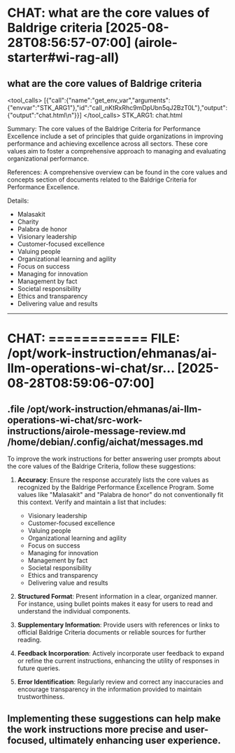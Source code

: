 # CHAT: what are the core values of Baldrige criteria [2025-08-28T08:56:57-07:00] (airole-starter#wi-rag-all)
what are the core values of Baldrige criteria
--------
<tool_calls>
[{"call":{"name":"get_env_var","arguments":{"envvar":"STK_ARG1"},"id":"call_nKtRxRhc9mDpUbn5qJ2BzT0L"},"output":{"output":"chat.html\n"}}]
</tool_calls>
STK_ARG1: chat.html

Summary: The core values of the Baldrige Criteria for Performance Excellence include a set of principles that guide organizations in improving performance and achieving excellence across all sectors. These core values aim to foster a comprehensive approach to managing and evaluating organizational performance.

References: A comprehensive overview can be found in the core values and concepts section of documents related to the Baldrige Criteria for Performance Excellence.

Details:
- Malasakit
- Charity
- Palabra de honor
- Visionary leadership
- Customer-focused excellence
- Valuing people
- Organizational learning and agility
- Focus on success
- Managing for innovation
- Management by fact
- Societal responsibility
- Ethics and transparency
- Delivering value and results
--------

# CHAT: ============ FILE: /opt/work-instruction/ehmanas/ai-llm-operations-wi-chat/sr... [2025-08-28T08:59:06-07:00]
.file /opt/work-instruction/ehmanas/ai-llm-operations-wi-chat/src-work-instructions/airole-message-review.md /home/debian/.config/aichat/messages.md
--------
To improve the work instructions for better answering user prompts about the core values of the Baldrige Criteria, follow these suggestions:

1. **Accuracy**: Ensure the response accurately lists the core values as recognized by the Baldrige Performance Excellence Program. Some values like "Malasakit" and "Palabra de honor" do not conventionally fit this context. Verify and maintain a list that includes:
   - Visionary leadership
   - Customer-focused excellence
   - Valuing people
   - Organizational learning and agility
   - Focus on success
   - Managing for innovation
   - Management by fact
   - Societal responsibility
   - Ethics and transparency
   - Delivering value and results

2. **Structured Format**: Present information in a clear, organized manner. For instance, using bullet points makes it easy for users to read and understand the individual components.

3. **Supplementary Information**: Provide users with references or links to official Baldrige Criteria documents or reliable sources for further reading.

4. **Feedback Incorporation**: Actively incorporate user feedback to expand or refine the current instructions, enhancing the utility of responses in future queries.

5. **Error Identification**: Regularly review and correct any inaccuracies and encourage transparency in the information provided to maintain trustworthiness.

Implementing these suggestions can help make the work instructions more precise and user-focused, ultimately enhancing user experience.
--------

